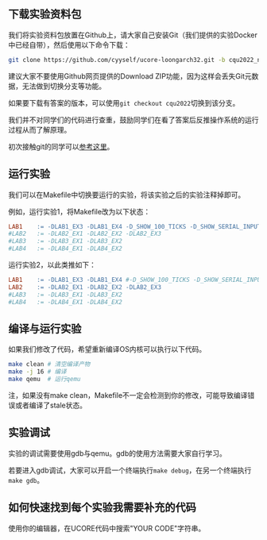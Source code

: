 ## 下载实验资料包

我们将实验资料包放置在Github上，请大家自己安装Git（我们提供的实验Docker中已经自带），然后使用以下命令下载：

```bash
git clone https://github.com/cyyself/ucore-loongarch32.git -b cqu2022_noanswer
```

建议大家不要使用Github网页提供的Download ZIP功能，因为这样会丢失Git元数据，无法做到切换分支等功能。

如果要下载有答案的版本，可以使用`git checkout cqu2022`切换到该分支。

我们并不对同学们的代码进行查重，鼓励同学们在看了答案后反推操作系统的运行过程从而了解原理。

初次接触git的同学可以[参考这里](https://colabdocs.cqu.ai/tips/git/)。

## 运行实验

我们可以在Makefile中切换要运行的实验，将该实验之后的实验注释掉即可。

例如，运行实验1，将Makefile改为以下状态：

```makefile
LAB1	:= -DLAB1_EX3 -DLAB1_EX4 -D_SHOW_100_TICKS -D_SHOW_SERIAL_INPUT
#LAB2	:= -DLAB2_EX1 -DLAB2_EX2 -DLAB2_EX3
#LAB3	:= -DLAB3_EX1 -DLAB3_EX2
#LAB4	:= -DLAB4_EX1 -DLAB4_EX2
```

运行实验2，以此类推如下：

```makefile
LAB1	:= -DLAB1_EX3 -DLAB1_EX4 #-D_SHOW_100_TICKS -D_SHOW_SERIAL_INPUT
LAB2	:= -DLAB2_EX1 -DLAB2_EX2 -DLAB2_EX3
#LAB3	:= -DLAB3_EX1 -DLAB3_EX2
#LAB4	:= -DLAB4_EX1 -DLAB4_EX2
```

## 编译与运行实验

如果我们修改了代码，希望重新编译OS内核可以执行以下代码。

```bash
make clean # 清空编译产物
make -j 16 # 编译
make qemu  # 运行qemu
```

注，如果没有make clean，Makefile不一定会检测到你的修改，可能导致编译错误或者编译了stale状态。

## 实验调试

实验的调试需要使用gdb与qemu。gdb的使用方法需要大家自行学习。

若要进入gdb调试，大家可以开启一个终端执行`make debug`，在另一个终端执行`make gdb`。

## 如何快速找到每个实验我需要补充的代码

使用你的编辑器，在UCORE代码中搜索"YOUR CODE"字符串。
